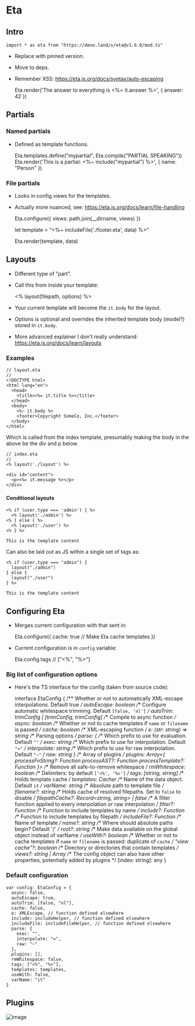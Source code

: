 # Eta

## Intro

    import * as eta from "https://deno.land/x/eta@v1.6.0/mod.ts"

 - Replace with pinned version.
 - Move to deps.
 - Remember XSS: https://eta.js.org/docs/syntax/auto-escaping
	
    Eta.render('The answer to everything is <%= it.answer %>', { answer: 42 })

## Partials

### Named partials

 - Defined as template functions.
	
    Eta.templates.define("mypartial", Eta.compile("PARTIAL SPEAKING"))
    Eta.render('This is a partial: <%~ include("mypartial") %>', { name: "Person" })

### File partials

 - Looks in config.views for the templates.
 - Actually more nuanced, see: https://eta.js.org/docs/learn/file-handling

	Eta.configure({
	  views: path.join(__dirname, views)
	})
	
	let template = "<%~ includeFile('./footer.eta', data) %>"
	
	Eta.render(template, data)

## Layouts

 - Different type of "part".
 - Call this from inside your template:

    <% layout(filepath, options) %>

 - Your current template will become the `it.body` for the layout.
 - Options is optional and overrides the inherited template body (model?) stored in `it.body`.
 - More advanced explainer I don't really understand: https://eta.js.org/docs/learn/layouts

### Examples

	// layout.eta
	//
	<!DOCTYPE html>
	<html lang="en">
	  <head>
	    <title><%= it.title %></title>
	  </head>
	  <body>
	    <%~ it.body %>
	    <footer>Copyright SomeCo, Inc.</footer>
	  </body>
	</html>

Which is called from the index template, presumably making the body in the above be the div and p below.

	// index.eta
	//
	<% layout('./layout') %>
	
	<div id="content">
	  <p><%= it.message %></p>
	</div>

#### Conditional layouts

	<% if (user.type === 'admin') { %>
	  <% layout('./admin') %>
	<% } else { %>
	  <% layout('./user') %>
	<% } %>
	
	This is the template content

Can also be laid out as JS within a single set of tags as:

	<% if (user.type === "admin") {
	  layout("./admin")
	} else {
	  layout("./user")
	} %>
	
	This is the template content

## Configuring Eta

 - Merges current configuration with that sent in:

	Eta.configure({
	  cache: true // Make Eta cache templates
	})

 - Current configuration is in `config` variable:

	Eta.config.tags // ["<%", "%>"]

### Big list of configuration options

 - Here's the TS interface for the config (taken from source code):

	interface EtaConfig {
	  /** Whether or not to automatically XML-escape interpolations. Default true */
	  autoEscape: boolean
	  /** Configure automatic whitespace trimming. Default `[false, 'nl']` */
	  autoTrim: trimConfig | [trimConfig, trimConfig]
	  /** Compile to async function */
	  async: boolean
	  /** Whether or not to cache templates if `name` or `filename` is passed */
	  cache: boolean
	  /** XML-escaping function */
	  e: (str: string) => string
	  /** Parsing options */
	  parse: {
	    /** Which prefix to use for evaluation. Default `""` */
	    exec: string
	    /** Which prefix to use for interpolation. Default `"="` */
	    interpolate: string
	    /** Which prefix to use for raw interpolation. Default `"~"` */
	    raw: string
	  }
	  /** Array of plugins */
	  plugins: Array<{
	    processFnString?: Function
	    processAST?: Function
	    processTemplate?: Function
	  }>
	  /** Remove all safe-to-remove whitespace */
	  rmWhitespace: boolean
	  /** Delimiters: by default `['<%', '%>']` */
	  tags: [string, string]
	  /** Holds template cache */
	  templates: Cacher<TemplateFunction>
	  /** Name of the data object. Default `it` */
	  varName: string
	  /** Absolute path to template file */
	  filename?: string
	  /** Holds cache of resolved filepaths. Set to `false` to disable */
	  filepathCache?: Record<string, string> | false
	  /** A filter function applied to every interpolation or raw interpolation */
	  filter?: Function
	  /** Function to include templates by name */
	  include?: Function
	  /** Function to include templates by filepath */
	  includeFile?: Function
	  /** Name of template */
	  name?: string
	  /** Where should absolute paths begin? Default '/' */
	  root?: string
	  /** Make data available on the global object instead of varName */
	  useWith?: boolean
	  /** Whether or not to cache templates if `name` or `filename` is passed: duplicate of `cache` */
	  "view cache"?: boolean
	  /** Directory or directories that contain templates */
	  views?: string | Array<string>
	  /** The config object can also have other properties, potentially added by plugins */
	  [index: string]: any
	}

### Default configuration

	var config: EtaConfig = {
	  async: false,
	  autoEscape: true,
	  autoTrim: [false, "nl"],
	  cache: false,
	  e: XMLEscape, // function defined elsewhere
	  include: includeHelper, // function defined elsewhere
	  includeFile: includeFileHelper, // function defined elsewhere
	  parse: {
	    exec: "",
	    interpolate: "=",
	    raw: "~"
	  },
	  plugins: [],
	  rmWhitespace: false,
	  tags: ["<%", "%>"],
	  templates: templates,
	  useWith: false,
	  varName: "it"
	}

## Plugins

![image](https://user-images.githubusercontent.com/5802524/204826421-2c00fb1c-ddf2-44cd-b421-fc3409ab57db.png)
